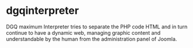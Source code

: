 # dgqinterpreter
DGQ maximum Interpreter tries to separate the PHP code HTML and in turn continue to have a dynamic web, managing graphic content and understandable by the human from the administration panel of Joomla.

